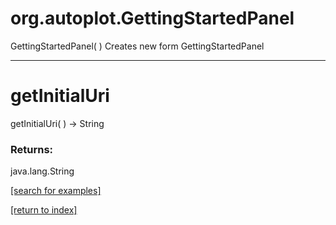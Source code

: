 # org.autoplot.GettingStartedPanel
GettingStartedPanel( )
Creates new form GettingStartedPanel

***
<a name="getInitialUri"></a>
# getInitialUri
getInitialUri(  ) &rarr; String



### Returns:
java.lang.String


<a href="https://github.com/autoplot/dev/search?q=getInitialUri&unscoped_q=getInitialUri">[search for examples]</a>

<a href="https://github.com/autoplot/documentation/blob/master/javadoc/index-all.md">[return to index]</a>

